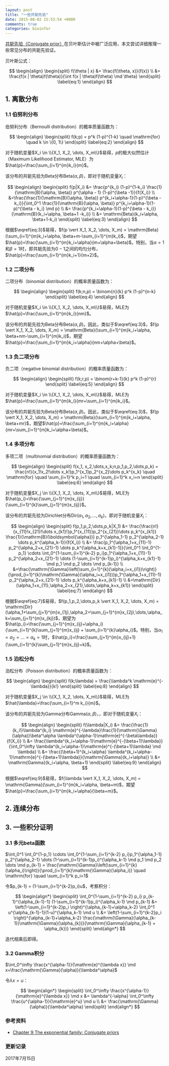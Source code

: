 ```yaml
---
layout: post
title: "一些共轭先验"
date: 2015-08-02 15:53:54 +0800
comments: true
categories: bioinfor
---
```


<script type="text/x-mathjax-config">
MathJax.Hub.Config({
TeX: { equationNumbers: { autoNumber: "AMS" } }
});
</script>

$$
\newcommand{\md}{\mathrm{d}}
$$

[共轭先验（Conjugate prior）](https://en.wikipedia.org/wiki/Conjugate_prior#cite_note-beta_rate-6)在贝叶斯估计中被广泛应用，本文尝试详细推理一些常见分布的共轭先验证。

<!--more-->

贝叶斯公式：

$$
\begin{align}
\begin{split}
f(\theta | x) &= \frac{f(\theta, x)}{f(x)} \\
&= \frac{f(x | \theta)f(\theta)}{\int f(x | \theta)f(\theta) \md \theta}
\end{split}
\label{eq:1}
\end{align}
$$


## 1. 离散分布 ##

### 1.1 伯努利分布 ###

伯努利分布（Bernoulli distribution）的概率质量函数为：

$$
\begin{align}
\begin{split}
f(k;p) = p^k (1-p)^{1-k} \quad \mathrm{for} \quad k \in \{0, 1\}
\end{split}
\label{eq:2}
\end{align}
$$

对于随机变量$X_i \in \\{X_1, X_2, \dots, X_m\\}$易得，$p$的极大似然估计（Maximum Likelihood Estimator, MLE）为$\hat{p}=\frac{\sum_{i=1}^{m}k_i}{m}$。

该分布的共轭先验为Beta分布$\mathrm{Beta}(\alpha, \beta)$，即对于随机变量$X_i$：

$$
\begin{align}
\begin{split}
f(p|X_i) &= \frac{p^{k_i} (1-p)^{1-k_i} \frac{1}{\mathrm{B}(\alpha, \beta)} p^{\alpha - 1} (1-p)^{\beta -1}}{f(X_i)} \\
&=\frac{\frac{1}{\mathrm{B}(\alpha, \beta)} p^{k_i+\alpha-1}(1-p)^{\beta - k_i}}{\int_0^1 \frac{1}{\mathrm{B}(\alpha, \beta)} p^{k_i+\alpha-1}(1-p)^{\beta - k_i} \md p} \\
&= \frac{p^{k_i+\alpha-1}(1-p)^{\beta - k_i}}{\mathrm{B}(k_i+\alpha, \beta+1 -k_i)} \\
&= \mathrm{Beta}(k_i+\alpha, \beta+1-k_i)
\end{split}
\label{eq:3}
\end{align}
$$

根据$\eqref{eq:3}$易得，$f(p \vert X_1, X_2, \dots, X_m) = \mathrm{Beta}(\sum_{i=1}^{m}k_i+\alpha, \beta+m-\sum_{i=1}^{m}k_i)$，期望$\hat{p}=\frac{\sum_{i=1}^{m}k_i+\alpha}{m+\alpha+\beta}$。特别，当$\alpha=1$和$\beta=1$时，即共轭先验为$0-1$之间的均匀分布，$\hat{p}=\frac{\sum_{i=1}^{m}k_i+1}{m+2}$。

### 1.2 二项分布 ###

二项分布（binomial distribution）的概率质量函数为：

$$
\begin{align}
\begin{split}
f(k;n,p) = \binom{n}{k} p^k (1-p)^{n-k}
\end{split}
\label{eq:4}
\end{align}
$$

对于随机变量$X_i \in \\{X_1, X_2, \dots, X_m\\}$易得，MLE为$\hat{p}=\frac{\sum_{i=1}^{m}k_i}{nm}$。

该分布的共轭先验为Beta分布$\mathrm{Beta}(\alpha, \beta)$。因此，类似于$\eqref{eq:3}$，$f(p \vert X_1, X_2, \dots, X_m) = \mathrm{Beta}(\sum_{i=1}^{m}k_i+\alpha, \beta+nm-\sum_{i=1}^{m}k_i)$，期望$\hat{p}=\frac{\sum_{i=1}^{m}k_i+\alpha}{nm+\alpha+\beta}$。

### 1.3 负二项分布 ###

负二项（negative binomial distribution）的概率质量函数为：

$$
\begin{align}
\begin{split}
f(k;r,p) = \binom{r+k-1}{k} p^k (1-p)^{r}
\end{split}
\label{eq:5}
\end{align}
$$

对于随机变量$X_i \in \\{X_1, X_2, \dots, X_m\\}$易得，MLE为$\hat{p}=\frac{\sum_{i=1}^{m}k_i}{mr+\sum_{i=1}^{m}k_i}$。

该分布的共轭先验为Beta分布$\mathrm{Beta}(\alpha, \beta)$。因此，类似于$\eqref{eq:3}$，$f(p \vert X_1, X_2, \dots, X_m) = \mathrm{Beta}(\sum_{i=1}^{m}k_i+\alpha, \beta+mr)$，期望$\hat{p}=\frac{\sum_{i=1}^{m}k_i+\alpha}{mr+\sum_{i=1}^{m}k_i+\alpha+\beta}$。

### 1.4 多项分布 ###

多项二项（multinomial distribution）的概率质量函数为：

$$
\begin{align}
\begin{split}
f(x_1, x_2,\dots,x_k;n,p_1,p_2,\dots,p_k) = \frac{n!}{x_1!x_2!\dots x_k!}p_1^{x_1}p_2^{x_2}\dots p_k^{x_k} \quad \mathrm{for} \quad \sum_{i=1}^k p_i=1 \quad \sum_{i=1}^k x_i=n
\end{split}
\label{eq:6}
\end{align}
$$

对于随机变量$X_j \in \\{X_1, X_2, \dots, X_m\\}$易得，MLE为$\hat{p_i}=\frac{\sum_{j=1}^{m}x_{ij}}{\sum_{i=1}^{k}\sum_{j=1}^{m}x_{ij}}$。

该分布的共轭先验为Dirichlet分布$\mathrm{Dir}(\alpha_1,\alpha_2,\dots,\alpha_k)$，即对于随机变量$X_i$：

$$
\begin{align}
\begin{split}
f(p_1,p_2,\dots,p_k|X_1) &= \frac{\frac{n!}{x_{11}!x_{21}!\dots x_{k1}!}p_1^{x_{11}}p_2^{x_{21}}\dots p_k^{x_{k1}} \frac{1}{\mathrm{B}(\boldsymbol{\alpha})} p_1^{\alpha_1-1} p_2^{\alpha_2-1} \dots p_k^{\alpha_k-1}}{f(X_i)} \\
&= \frac{p_1^{\alpha_1+x_{11}-1} p_2^{\alpha_2+x_{21}-1} \dots p_k^{\alpha_k+x_{k1}-1}}{\int_0^1 \int_0^{1-p_1} \cdots \int_0^{1-\sum_{i=1}^{k-2} p_i}p_1^{\alpha_1+x_{11}-1} p_2^{\alpha_2+x_{21}-1} \dots (1-\sum_{i=1}^{k-1}p_i)^{\alpha_k+x_{k1}-1} \md p_1 \md p_2 \dots \md p_{k-1}} \\
&=\frac{\mathrm{\Gamma}\left(\sum_{i=1}^{k}(\alpha_i+x_{i1})\right)}{\prod_{i=1}^{k}\mathrm{\Gamma}(\alpha_i+x_{i1})}p_1^{\alpha_1+x_{11}-1} p_2^{\alpha_2+x_{21}-1} \dots p_k^{\alpha_k+x_{k1}-1} \\
&=\mathrm{Dir}(\alpha_1+x_{11},\alpha_2+x_{21},\dots,\alpha_k+x_{k1})
\end{split}
\label{eq:7}
\end{align}
$$

根据$\eqref{eq:7}$易得，$f(p_1,p_2,\dots,p_k \vert X_1, X_2, \dots, X_m) = \mathrm{Dir}(\alpha_1+\sum_{j=1}^{m}x_{1j},\alpha_2+\sum_{j=1}^{m}x_{2j},\dots,\alpha_k+\sum_{j=1}^{m}x_{kj})$，期望为$\hat{p_i}=\frac{\sum_{j=1}^{m}x_{ij}+\alpha_i}{\sum_{i=1}^{k}\sum_{j=1}^{m}x_{ij} + \sum_{i=1}^{k}\alpha_i}$。特别，当$\alpha_1=\alpha_2=\dots=\alpha_k=1$时，$\hat{p_i}=\frac{\sum_{j=1}^{m}x_{ij}+1}{\sum_{i=1}^{k}\sum_{j=1}^{m}x_{ij}+k}$。

### 1.5 泊松分布 ###

泊松分布（Poisson distribution）的概率质量函数为：

$$
\begin{align}
\begin{split}
f(k;\lambda) = \frac{\lambda^k \mathrm{e}^{-\lambda}}{k!}
\end{split}
\label{eq:8}
\end{align}
$$

对于随机变量$X_j \in \\{X_1, X_2, \dots, X_m\\}$易得，MLE为$\hat{\lambda}=\frac{\sum_{i=1}^m k_i}{m}$。

该分布的共轭先验为Gamma分布$\mathrm{Gamma}(\alpha, \beta)$，，即对于随机变量$X_i$：

$$
\begin{align}
\begin{split}
f(\lambda|X_i) &= \frac{\frac{1}{k_i!}\lambda^{k_i} \mathrm{e}^{-\lambda}\frac{1}{\mathrm{\Gamma}(\alpha)}\beta^\alpha \lambda^{\alpha-1}\mathrm{e}^{-\beta\lambda}}{f(X_i)} \\
&= \frac{\lambda^{k_i+\alpha-1}\mathrm{e}^{-(\beta+1)\lambda}}{\int_0^\infty \lambda^{k_i+\alpha-1}\mathrm{e}^{-(\beta+1)\lambda} \md \lambda} \\
&= \frac{(\beta+1)^{k_i+\alpha} \lambda^{k_i+\alpha-1}\mathrm{e}^{-(\beta+1)\lambda}}{\mathrm{\Gamma}(k_i+\alpha)} \\
&= \mathrm{Gamma}(k_i+\alpha, \beta+1)
\end{split}
\label{eq:9}
\end{align}
$$

根据$\eqref{eq:9}$易得，$f(\lambda \vert X_1, X_2, \dots, X_m) = \mathrm{Gamma}(\sum_{i=1}^{m}k_i+\alpha, \beta+m)$，期望$\hat{p}=\frac{\sum_{i=1}^{m}k_i+\alpha}{\beta+m}$。

## 2. 连续分布 ##



## 3. 一些积分证明 ##

### 3.1 多元beta函数 ###

$\int_0^1 \int_0^{1-p_1} \cdots \int_0^{1-\sum_{i=1}^{k-2} p_i}p_1^{\alpha_1-1} p_2^{\alpha_2-1} \dots (1-\sum_{i=1}^{k-1}p_i)^{\alpha_k-1} \md p_1 \md p_2 \dots \md p_{k-1} = \frac{\mathrm{\Gamma}\left(\sum_{i=1}^{k}(\alpha_i)\right)}{\prod_{i=1}^{k}\mathrm{\Gamma}(\alpha_i)} \quad \mathrm{for} \quad \sum_{i=1}^k p_i=1$

令$p_{k-1} = (1-\sum_{i=1}^{k-2}p_i)u$，考察积分：

$$
\begin{align*}
\begin{split}
\int_0^{1-\sum_{i=1}^{k-2} p_i} p_{k-1}^{\alpha_{k-1}-1} (1-\sum_{i=1}^{k-1}p_i)^{\alpha_k-1} \md p_{k-1} &= \left(1-\sum_{i=1}^{k-2}p_i \right)^{\alpha_{k-1}+\alpha_k-2} \int_0^1 u^{\alpha_{k-1}-1}(1-u)^{\alpha_k-1} \md u \\
&= \left(1-\sum_{i=1}^{k-2}p_i \right)^{\alpha_{k-1}+\alpha_k-2} \frac{\mathrm{\Gamma}(\alpha_{k-1})\mathrm{\Gamma}(\alpha_{k})}{\mathrm{\Gamma}(\alpha_{k-1} + \alpha_{k})}
\end{split}
\end{align*}
$$

迭代相乘后即得。

### 3.2 Gamma积分 ###

$\int_0^\infty \frac{x^{\alpha-1}}{\mathrm{e}^{\lambda x}} \md x=\frac{\mathrm{\Gamma}(\alpha)}{\lambda^\alpha}$

令$\lambda x=u$：

$$
\begin{align*}
\begin{split}
\int_0^\infty \frac{x^{\alpha-1}}{\mathrm{e}^{\lambda x}} \md x &= \lambda^{-\alpha} \int_0^\infty \frac{u^{\alpha-1}}{\mathrm{e}^u} \md u \\
&= \frac{\mathrm{\Gamma}(\alpha)}{\lambda^\alpha}
\end{split}
\end{align*}
$$



### 参考资料 ###

* [Chapter 9 The exponential family: Conjugate priors](https://people.eecs.berkeley.edu/~jordan/courses/260-spring10/other-readings/chapter9.pdf)



### 更新记录 ###

2017年7月15日
